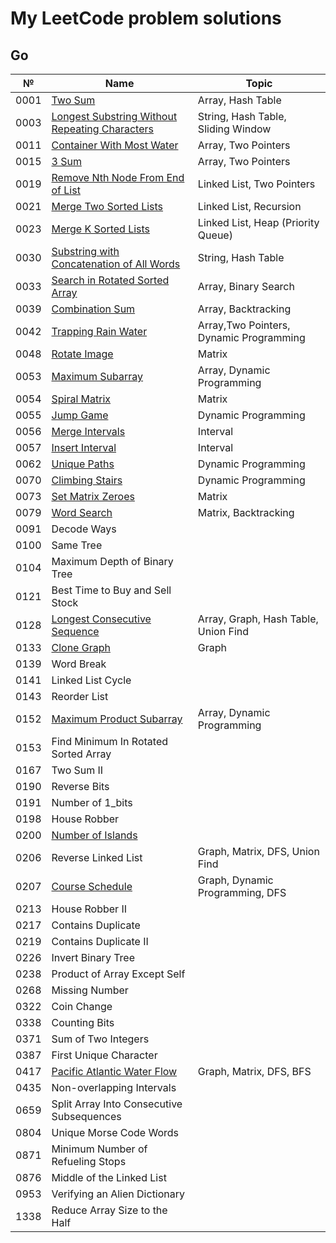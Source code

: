 # My LeetCode problem solutions

## Go

| №    | Name                                                                                                                            | Topic                                   |
| ---- | ------------------------------------------------------------------------------------------------------------------------------- | --------------------------------------- |
| 0001 | [Two Sum](https://leetcode.com/problems/two-sum/)                                                                               | Array, Hash Table                       |
| 0003 | [Longest Substring Without Repeating Characters](https://leetcode.com/problems/longest-substring-without-repeating-characters/) | String, Hash Table, Sliding Window      |
| 0011 | [Container With Most Water](https://leetcode.com/problems/container-with-most-water/)                                           | Array, Two Pointers                     |
| 0015 | [3 Sum](https://leetcode.com/problems/3sum/)                                                                                    | Array, Two Pointers                     |
| 0019 | [Remove Nth Node From End of List](https://leetcode.com/problems/remove-nth-node-from-end-of-list/)                             | Linked List, Two Pointers               |
| 0021 | [Merge Two Sorted Lists](https://leetcode.com/problems/merge-two-sorted-lists/)                                                 | Linked List, Recursion                  |
| 0023 | [Merge K Sorted Lists](https://leetcode.com/problems/merge-k-sorted-lists/)                                                     | Linked List, Heap (Priority Queue)      |
| 0030 | [Substring with Concatenation of All Words](https://leetcode.com/problems/substring-with-concatenation-of-all-words/)           | String, Hash Table                      |
| 0033 | [Search in Rotated Sorted Array](https://leetcode.com/problems/search-in-rotated-sorted-array/)                                 | Array, Binary Search                    |
| 0039 | [Combination Sum](https://leetcode.com/problems/combination-sum/)                                                               | Array, Backtracking                     |
| 0042 | [Trapping Rain Water](https://leetcode.com/problems/trapping-rain-water/)                                                       | Array,Two Pointers, Dynamic Programming |
| 0048 | [Rotate Image](https://leetcode.com/problems/rotate-image/)                                                                     | Matrix                                  |
| 0053 | [Maximum Subarray](https://leetcode.com/problems/maximum-subarray/)                                                             | Array, Dynamic Programming              |
| 0054 | [Spiral Matrix](https://leetcode.com/problems/spiral-matrix/)                                                                   | Matrix                                  |
| 0055 | [Jump Game](https://leetcode.com/problems/jump-game/)                                                                           | Dynamic Programming                     |
| 0056 | [Merge Intervals](https://leetcode.com/problems/merge-intervals/)                                                               | Interval                                |
| 0057 | [Insert Interval](https://leetcode.com/problems/insert-interval/)                                                               | Interval                                |
| 0062 | [Unique Paths](https://leetcode.com/problems/unique-paths/)                                                                     | Dynamic Programming                     |
| 0070 | [Climbing Stairs](https://leetcode.com/problems/climbing-stairs/)                                                               | Dynamic Programming                     |
| 0073 | [Set Matrix Zeroes](https://leetcode.com/problems/set-matrix-zeroes/)                                                           | Matrix                                  |
| 0079 | [Word Search](https://leetcode.com/problems/word-search/)                                                                       | Matrix, Backtracking                    |
| 0091 | Decode Ways                                                                                                                     |                                         |
| 0100 | Same Tree                                                                                                                       |                                         |
| 0104 | Maximum Depth of Binary Tree                                                                                                    |                                         |
| 0121 | Best Time to Buy and Sell Stock                                                                                                 |                                         |
| 0128 | [Longest Consecutive Sequence](https://leetcode.com/problems/longest-consecutive-sequence/)                                     | Array, Graph, Hash Table, Union Find    |
| 0133 | [Clone Graph](https://leetcode.com/problems/clone-graph/)                                                                       | Graph                                   |
| 0139 | Word Break                                                                                                                      |                                         |
| 0141 | Linked List Cycle                                                                                                               |                                         |
| 0143 | Reorder List                                                                                                                    |                                         |
| 0152 | [Maximum Product Subarray](https://leetcode.com/problems/maximum-product-subarray/)                                             | Array, Dynamic Programming              |
| 0153 | Find Minimum In Rotated Sorted Array                                                                                            |                                         |
| 0167 | Two Sum II                                                                                                                      |                                         |
| 0190 | Reverse Bits                                                                                                                    |                                         |
| 0191 | Number of 1_bits                                                                                                                |                                         |
| 0198 | House Robber                                                                                                                    |                                         |
| 0200 | [Number of Islands](https://leetcode.com/problems/number-of-islands/)                                                           |                                         |
| 0206 | Reverse Linked List                                                                                                             | Graph, Matrix, DFS, Union Find          |
| 0207 | [Course Schedule](https://leetcode.com/problems/course-schedule/)                                                               | Graph, Dynamic Programming, DFS         |
| 0213 | House Robber II                                                                                                                 |                                         |
| 0217 | Contains Duplicate                                                                                                              |                                         |
| 0219 | Contains Duplicate II                                                                                                           |                                         |
| 0226 | Invert Binary Tree                                                                                                              |                                         |
| 0238 | Product of Array Except Self                                                                                                    |                                         |
| 0268 | Missing Number                                                                                                                  |                                         |
| 0322 | Coin Change                                                                                                                     |                                         |
| 0338 | Counting Bits                                                                                                                   |                                         |
| 0371 | Sum of Two Integers                                                                                                             |                                         |
| 0387 | First Unique Character                                                                                                          |                                         |
| 0417 | [Pacific Atlantic Water Flow](https://leetcode.com/problems/pacific-atlantic-water-flow/)                                       | Graph, Matrix, DFS, BFS                 |
| 0435 | Non-overlapping Intervals                                                                                                       |                                         |
| 0659 | Split Array Into Consecutive Subsequences                                                                                       |                                         |
| 0804 | Unique Morse Code Words                                                                                                         |                                         |
| 0871 | Minimum Number of Refueling Stops                                                                                               |                                         |
| 0876 | Middle of the Linked List                                                                                                       |                                         |
| 0953 | Verifying an Alien Dictionary                                                                                                   |                                         |
| 1338 | Reduce Array Size to the Half                                                                                                   |                                         |
